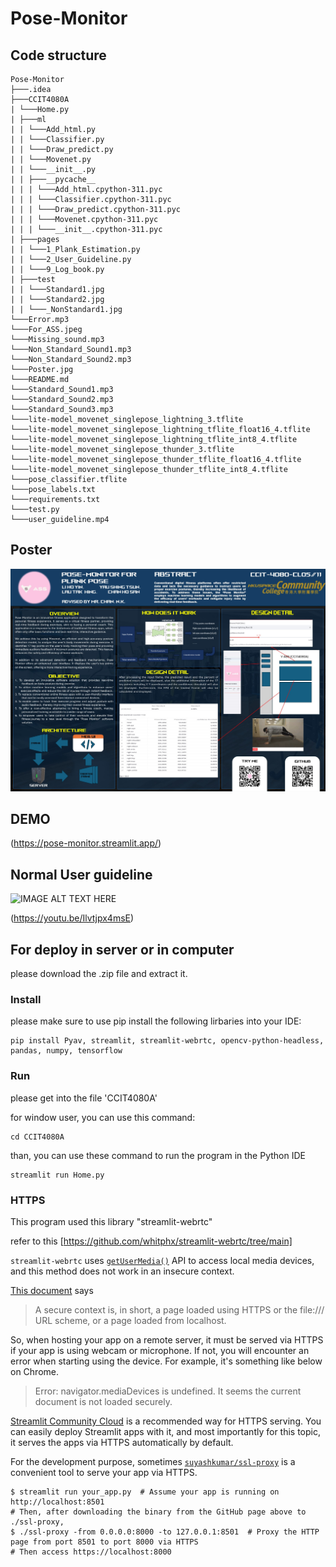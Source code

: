 # Pose-Monitor
## Code structure
```shell
Pose-Monitor
├───.idea
├───CCIT4080A
| └───Home.py
| ├───ml
| | └───Add_html.py
| | └───Classifier.py
| | └───Draw_predict.py
| | └───Movenet.py
| | └───__init__.py
| | ├───__pycache__
| | | └───Add_html.cpython-311.pyc
| | | └───Classifier.cpython-311.pyc
| | | └───Draw_predict.cpython-311.pyc
| | | └───Movenet.cpython-311.pyc
| | | └───__init__.cpython-311.pyc
| ├───pages
| | └───1_Plank_Estimation.py
| | └───2_User_Guideline.py
| | └───9_Log_book.py
| ├───test
| | └───Standard1.jpg
| | └───Standard2.jpg
| | └───_NonStandard1.jpg
└───Error.mp3
└───For_ASS.jpeg
└───Missing_sound.mp3
└───Non_Standard_Sound1.mp3
└───Non_Standard_Sound2.mp3
└───Poster.jpg
└───README.md
└───Standard_Sound1.mp3
└───Standard_Sound2.mp3
└───Standard_Sound3.mp3
└───lite-model_movenet_singlepose_lightning_3.tflite
└───lite-model_movenet_singlepose_lightning_tflite_float16_4.tflite
└───lite-model_movenet_singlepose_lightning_tflite_int8_4.tflite
└───lite-model_movenet_singlepose_thunder_3.tflite
└───lite-model_movenet_singlepose_thunder_tflite_float16_4.tflite
└───lite-model_movenet_singlepose_thunder_tflite_int8_4.tflite
└───pose_classifier.tflite
└───pose_labels.txt
└───requirements.txt
└───test.py
└───user_guideline.mp4
```
## Poster
![Poster](Poster.jpg)
## DEMO 
(https://pose-monitor.streamlit.app/)
## Normal User guideline
![IMAGE ALT TEXT HERE](http://img.youtube.com/vi/Ilvtjpx4msE/0.jpg)

(https://youtu.be/Ilvtjpx4msE)
## For deploy in server or in computer
please download the .zip file and extract it.

### Install
please make sure to use pip install the following lirbaries into your IDE:
```shell
pip install Pyav, streamlit, streamlit-webrtc, opencv-python-headless, pandas, numpy, tensorflow
```

### Run
please get into the file 'CCIT4080A'

for window user, you can use this command:
```shell
cd CCIT4080A
```

than, you can use these command to run the program in the Python IDE
```shell
streamlit run Home.py
```

### HTTPS

This program used this library "streamlit-webrtc"

refer to this [https://github.com/whitphx/streamlit-webrtc/tree/main]

`streamlit-webrtc` uses [`getUserMedia()`](https://developer.mozilla.org/en-US/docs/Web/API/MediaDevices/getUserMedia) API to access local media devices, and this method does not work in an insecure context.

[This document](https://developer.mozilla.org/en-US/docs/Web/API/MediaDevices/getUserMedia#privacy_and_security) says
> A secure context is, in short, a page loaded using HTTPS or the file:/// URL scheme, or a page loaded from localhost.

So, when hosting your app on a remote server, it must be served via HTTPS if your app is using webcam or microphone.
If not, you will encounter an error when starting using the device. For example, it's something like below on Chrome.
> Error: navigator.mediaDevices is undefined. It seems the current document is not loaded securely.

[Streamlit Community Cloud](https://streamlit.io/cloud) is a recommended way for HTTPS serving. You can easily deploy Streamlit apps with it, and most importantly for this topic, it serves the apps via HTTPS automatically by default.

For the development purpose, sometimes [`suyashkumar/ssl-proxy`](https://github.com/suyashkumar/ssl-proxy) is a convenient tool to serve your app via HTTPS.
```shell
$ streamlit run your_app.py  # Assume your app is running on http://localhost:8501
# Then, after downloading the binary from the GitHub page above to ./ssl-proxy,
$ ./ssl-proxy -from 0.0.0.0:8000 -to 127.0.0.1:8501  # Proxy the HTTP page from port 8501 to port 8000 via HTTPS
# Then access https://localhost:8000
